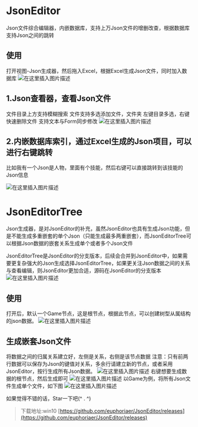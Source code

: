

# JsonEditor
Json文件综合编辑器，内嵌数据库，支持上万Json文件的增删改查，根据数据库支持Json之间的跳转

## 使用
打开视图-Json生成器，然后拖入Excel，根据Excel生成Json文件，同时加入数据库
![在这里插入图片描述](https://img-blog.csdnimg.cn/88ac1ba8ab5b4020b1cc4ee0ea31be69.png?x-oss-process=image/watermark,type_ZmFuZ3poZW5naGVpdGk,shadow_10,text_aHR0cHM6Ly9ibG9nLmNzZG4ubmV0L2V1cGhvcmlhcw==,size_16,color_FFFFFF,t_70)

## 1.Json查看器，查看Json文件
文件目录上方支持模糊搜索
文件支持多选添加文件，文件夹
左键目录多选，右键快速删除文件
支持文本与Form同步修改
![在这里插入图片描述](https://img-blog.csdnimg.cn/6949a85483d24441881b1eda9a202ace.png?x-oss-process=image/watermark,type_ZmFuZ3poZW5naGVpdGk,shadow_10,text_aHR0cHM6Ly9ibG9nLmNzZG4ubmV0L2V1cGhvcmlhcw==,size_16,color_FFFFFF,t_70)


## 2.内嵌数据库索引，通过Excel生成的Json项目，可以进行右键跳转
比如我有一个Json是人物，里面有个技能，然后右键可以直接跳转到该技能的Json信息

![在这里插入图片描述](https://img-blog.csdnimg.cn/564c0165b4a048ceacfa94a37af69302.png?x-oss-process=image/watermark,type_ZmFuZ3poZW5naGVpdGk,shadow_10,text_aHR0cHM6Ly9ibG9nLmNzZG4ubmV0L2V1cGhvcmlhcw==,size_16,color_FFFFFF,t_70)



# JsonEditorTree
Json生成器，是对JsonEditor的补充，虽然JsonEditor也具有生成Json功能，但是不能生成多重嵌套的单个Json（只能生成最多两重嵌套），而JsonEditorTree可以根据Json数据的嵌套关系生成单个或者多个Json文件


JsonEditorTree是JsonEditor的分支版本，后续会合并到JsonEditor中，如果需要更复杂强大的Json生成选择JsonEditorTree，如果更关注Json数据之间的关系与查看编辑，则JsonEditor更加合适，源码在JsonEditor的分支版本
![在这里插入图片描述](https://img-blog.csdnimg.cn/c4de28e4ab1d4f1f9f405f2d147e95ae.png?x-oss-process=image/watermark,type_ZmFuZ3poZW5naGVpdGk,shadow_10,text_aHR0cHM6Ly9ibG9nLmNzZG4ubmV0L2V1cGhvcmlhcw==,size_16,color_FFFFFF,t_70)

## 使用
打开后，默认一个Game节点，这是根节点，根据此节点，可以创建树型从属结构的json数据。
![在这里插入图片描述](https://img-blog.csdnimg.cn/be5297c2adf04d3dacb769cb3e549771.png?x-oss-process=image/watermark,type_ZmFuZ3poZW5naGVpdGk,shadow_10,text_aHR0cHM6Ly9ibG9nLmNzZG4ubmV0L2V1cGhvcmlhcw==,size_16,color_FFFFFF,t_70)

## 生成嵌套Json文件
将数据之间的归属关系建立好，左侧是关系，右侧是该节点数据
注意：只有前两行数据可以保存为Json的键值对关系，多余行请建立新的节点，或者采用JsonEditor，按行生成所有Json数据。
![在这里插入图片描述](https://img-blog.csdnimg.cn/bae3945a7c7649a3b85e3cbeb72814b2.png?x-oss-process=image/watermark,type_ZmFuZ3poZW5naGVpdGk,shadow_10,text_aHR0cHM6Ly9ibG9nLmNzZG4ubmV0L2V1cGhvcmlhcw==,size_16,color_FFFFFF,t_70)
右键想要生成数据的根节点，然后生成即可
![在这里插入图片描述](https://img-blog.csdnimg.cn/e31e16ddbd5a4717a18c6f8d1da6cd2c.png?x-oss-process=image/watermark,type_ZmFuZ3poZW5naGVpdGk,shadow_10,text_aHR0cHM6Ly9ibG9nLmNzZG4ubmV0L2V1cGhvcmlhcw==,size_16,color_FFFFFF,t_70)
以Game为例，将所有Json文件生成单个文件，如下图
![在这里插入图片描述](https://img-blog.csdnimg.cn/716163b27ce446c1b29a04be0cb11d90.png?x-oss-process=image/watermark,type_ZmFuZ3poZW5naGVpdGk,shadow_10,text_aHR0cHM6Ly9ibG9nLmNzZG4ubmV0L2V1cGhvcmlhcw==,size_16,color_FFFFFF,t_70)


如果觉得不错的话，Star一下吧(^  .  ^)
> 下载地址:win10 
>  [https://github.com/euphoriaer/JsonEditor/releases](https://github.com/euphoriaer/JsonEditor/releases)

